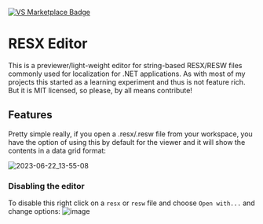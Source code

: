 [![VS Marketplace Badge](https://img.shields.io/visual-studio-marketplace/v/timheuer.resx-editor?label=VS%20Code%20Marketplace&color=brightgreen&logo=visualstudiocode)](https://marketplace.visualstudio.com/items?itemName=TimHeuer.resx-editor)

# RESX Editor

This is a previewer/light-weight editor for string-based RESX/RESW files commonly used for localization for .NET applications. As with most of my projects this started as a learning experiment and thus is not feature rich. But it is MIT licensed, so please, by all means contribute!

## Features

Pretty simple really, if you open a .resx/.resw file from your workspace, you have the option of using this by default for the viewer and it will show the contents in a data grid format:

![2023-06-22_13-55-08](https://github.com/timheuer/resx-editor/assets/4821/8aa91777-27c9-418f-bab4-5acb1ff5ef8f)

### Disabling the editor
To disable this right click on a `resx` or `resw` file and choose `Open with...` and change options:
![image](https://github.com/timheuer/resx-editor/assets/4821/9c944bcb-4b44-4147-be75-fa5fbbb7e686)

